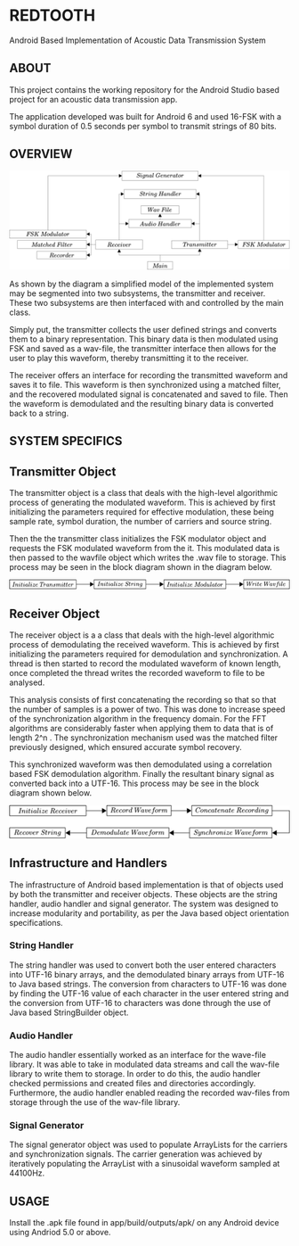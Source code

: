 # REDTOOTH
Android Based Implementation of Acoustic Data Transmission System

## ABOUT
This project contains the working repository for the Android Studio based project for an acoustic data transmission app. 

The application developed was built for Android 6 and used 16-FSK with a symbol duration of 0.5 seconds per symbol to transmit strings of 80 bits.

## OVERVIEW

<p align="center">
  <img src="https://raw.githubusercontent.com/mesarcik/REDTOOTH/master/blockdiagram.png" title="System Block Diagram">
</p>



As shown by the diagram a simplified model of the implemented system may be segmented into two subsystems, the transmitter and receiver. These two subsystems are then interfaced with and controlled by the main class. 

Simply put, the transmitter collects the user defined strings and converts them to a binary representation. This binary data is then modulated using FSK and saved as a wav-file, the transmitter interface then allows for the user to play this waveform, thereby transmitting it to the receiver.

The receiver offers an interface for recording the transmitted waveform and saves it to file. This waveform is then synchronized using a matched filter, and the recovered modulated signal is concatenated and saved to file. Then the waveform is demodulated and the resulting binary data is converted back to a string.



## SYSTEM SPECIFICS

## Transmitter Object
The transmitter object is a class that deals with the high-level algorithmic process of generating the modulated waveform. This is achieved by first initializing the parameters required for effective modulation, these being sample rate, symbol duration, the number of carriers and source string.

Then the the transmitter class initializes the FSK modulator object and requests the FSK modulated waveform from the it. This modulated data is then passed to the wavfile object which writes the .wav file to storage. This process may be seen in the block diagram shown in the diagram below.

<p align="center">
  <img src="https://raw.githubusercontent.com/mesarcik/REDTOOTH/master/TransmitterBlockDiagram.png" title="Transmitter Block Diagram">
</p>

## Receiver Object
The receiver object is a a class that deals with the high-level algorithmic process of demodulating the received waveform. This is achieved by first initializing the parameters required for demodulation and synchronization. A thread is then started to record the modulated waveform of known length, once completed the thread writes the recorded waveform to file to be analysed.

This analysis consists of first concatenating the recording so that so that the number of samples is a power of two. This was done to increase speed of the synchronization algorithm in the frequency domain. For the FFT algorithms are considerably faster when applying them to data that is of length 2^n . The synchronization mechanism used was the matched filter previously designed, which ensured accurate symbol recovery. 

This synchronized waveform was then demodulated using a correlation based FSK demodulation algorithm. Finally the resultant binary signal as converted back into a UTF-16. This process may be see in the block diagram shown below.

<p align="center">
  <img src="https://raw.githubusercontent.com/mesarcik/REDTOOTH/master/Receiverblockdiagram.png" title="Receiver Block Diagram">
</p>


## Infrastructure and Handlers
The infrastructure of Android based implementation is that of objects used by both the transmitter and receiver objects. These objects are the string handler, audio handler and signal generator. The system was designed to increase modularity and portability, as per the Java based object orientation specifications.

### String Handler
The string handler was used to convert both the user entered characters into UTF-16 binary arrays, and the demodulated binary arrays from UTF-16 to Java based strings. The conversion from characters to UTF-16 was done by finding the UTF-16 value of each character in the user entered string and the conversion from UTF-16 to characters was done through the use of Java based StringBuilder object.

### Audio Handler
The audio handler essentially worked as an interface for the wave-file library. It was able to take in modulated data streams and call the wav-file library to write them to storage. In order to do this, the audio handler checked permissions and created files and directories accordingly. Furthermore, the audio handler enabled reading the recorded wav-files from storage through the use of the wav-file library.

### Signal Generator
The signal generator object was used to populate ArrayLists for the carriers and synchronization signals. The carrier generation was achieved by iteratively populating the ArrayList with a sinusoidal waveform sampled at 44100Hz.

## USAGE
Install the .apk file found in app/build/outputs/apk/ on any Android device using Andriod 5.0 or above.
